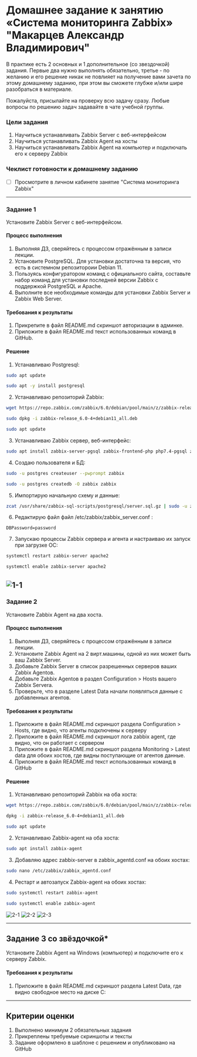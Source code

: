 # Домашнее задание к занятию «Система мониторинга Zabbix» "Макарцев Александр Владимирович"

В практике есть 2 основных и 1 дополнительное (со звездочкой) задания. Первые два нужно выполнять обязательно, третье - по желанию и его решение никак не повлияет на получение вами зачета по этому домашнему заданию, при этом вы сможете глубже и/или шире разобраться в материале. 

Пожалуйста, присылайте на проверку всю задачу сразу. Любые вопросы по решению задач задавайте в чате учебной группы.

### Цели задания
1. Научиться устанавливать Zabbix Server c веб-интерфейсом
2. Научиться устанавливать Zabbix Agent на хосты
3. Научиться устанавливать Zabbix Agent на компьютер и подключать его к серверу Zabbix 

### Чеклист готовности к домашнему заданию
- [ ] Просмотрите в личном кабинете занятие "Система мониторинга Zabbix" 

---

### Задание 1 

Установите Zabbix Server с веб-интерфейсом.

#### Процесс выполнения
1. Выполняя ДЗ, сверяйтесь с процессом отражённым в записи лекции.
2. Установите PostgreSQL. Для установки достаточна та версия, что есть в системном репозитороии Debian 11.
3. Пользуясь конфигуратором команд с официального сайта, составьте набор команд для установки последней версии Zabbix с поддержкой PostgreSQL и Apache.
4. Выполните все необходимые команды для установки Zabbix Server и Zabbix Web Server.

#### Требования к результаты 
1. Прикрепите в файл README.md скриншот авторизации в админке.
2. Приложите в файл README.md текст использованных команд в GitHub.

#### Решение 
1. Устанавливаю Postgresql:
```bash
sudo apt update
```
```bash
sudo apt -y install postgresql
```
2. Устанавливаю репозиторий Zabbix:
```bash
wget https://repo.zabbix.com/zabbix/6.0/debian/pool/main/z/zabbix-release/zabbix-release_6.0-4+debian11_all.deb
```
```bash
sudo dpkg -i zabbix-release_6.0-4+debian11_all.deb
```
```bash
sudo apt update
```
3. Устанавливаю Zabbix сервер, веб-интерфейс:
```bash
sudo apt install zabbix-server-pgsql zabbix-frontend-php php7.4-pgsql zabbix-apache-conf zabbix-sql-scripts
```
4. Создаю пользователя и БД:
```bash
sudo -u postgres createuser --pwprompt zabbix
```
```bash
sudo -u postgres createdb -O zabbix zabbix
```
5. Импортирую начальную схему и данные:
```bash
zcat /usr/share/zabbix-sql-scripts/postgresql/server.sql.gz | sudo -u zabbix psql zabbix
```
6. Редактирую файл файл /etc/zabbix/zabbix_server.conf :
```
DBPassword=password
```
7. Запускаю процессы Zabbix сервера и агента и настраиваю их запуск при загрузке ОС:
```bash
systemctl restart zabbix-server apache2
```
```bash
systemctl enable zabbix-server apache2
```
![1-1](./9-2-1.png)
---

### Задание 2 

Установите Zabbix Agent на два хоста.

#### Процесс выполнения
1. Выполняя ДЗ, сверяйтесь с процессом отражённым в записи лекции.
2. Установите Zabbix Agent на 2 вирт.машины, одной из них может быть ваш Zabbix Server.
3. Добавьте Zabbix Server в список разрешенных серверов ваших Zabbix Agentов.
4. Добавьте Zabbix Agentов в раздел Configuration > Hosts вашего Zabbix Servera.
5. Проверьте, что в разделе Latest Data начали появляться данные с добавленных агентов.

#### Требования к результаты 
1. Приложите в файл README.md скриншот раздела Configuration > Hosts, где видно, что агенты подключены к серверу
2. Приложите в файл README.md скриншот лога zabbix agent, где видно, что он работает с сервером
3. Приложите в файл README.md скриншот раздела Monitoring > Latest data для обоих хостов, где видны поступающие от агентов данные.
4. Приложите в файл README.md текст использованных команд в GitHub

#### Решение
1. Устанавливаю репозиторий Zabbix на оба хоста:
```bash
wget https://repo.zabbix.com/zabbix/6.0/debian/pool/main/z/zabbix-release/zabbix-release_6.0-4+debian11_all.deb
```
```bash
dpkg -i zabbix-release_6.0-4+debian11_all.deb
```
```bash
sudo apt update
```
2. Устанавливаю Zabbix-agent на оба хоста:
```bash
sudo apt install zabbix-agent
```
3. Добавляю адрес zabbix-server в zabbix_agentd.conf на обоих хостах:
```bash
sudo nano /etc/zabbix/zabbix_agentd.conf
```
4. Рестарт и автозапуск Zabbix-agent на обоих хостах:
```bash
sudo systemctl restart zabbix-agent
```
```bash
sudo systemctl enable zabbix-agent
```
![2-1](./9-2-2.png)
![2-2](./9-2-3.png)
![2-3](./9-2-4.png)

---
## Задание 3 со звёздочкой*
Установите Zabbix Agent на Windows (компьютер) и подключите его к серверу Zabbix.

#### Требования к результаты 
1. Приложите в файл README.md скриншот раздела Latest Data, где видно свободное место на диске C:
--- 

## Критерии оценки

1. Выполнено минимум 2 обязательных задания
2. Прикреплены требуемые скриншоты и тексты 
3. Задание оформлено в шаблоне с решением и опубликовано на GitHub